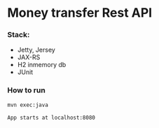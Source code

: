 # Money transfer Rest API

### Stack:
- Jetty, Jersey
- JAX-RS
- H2 inmemory db
- JUnit

### How to run
```sh
mvn exec:java

App starts at localhost:8080
